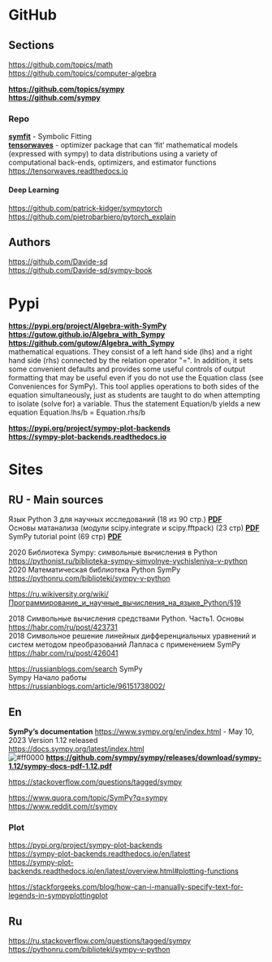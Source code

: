 # GitHub
## Sections
https://github.com/topics/math            
https://github.com/topics/computer-algebra                  

**https://github.com/topics/sympy**                   
**https://github.com/sympy**                   

### Repo 
**[symfit](https://github.com/tBuLi/symfit)** - Symbolic Fitting               
**[tensorwaves](https://github.com/ComPWA/tensorwaves)** -  optimizer package that can ‘fit’ mathematical models (expressed with sympy) to data distributions using a variety of computational back-ends, optimizers, and estimator functions            
https://tensorwaves.readthedocs.io                    

#### Deep Learning 
https://github.com/patrick-kidger/sympytorch                  
https://github.com/pietrobarbiero/pytorch_explain                         

## Authors                       
https://github.com/Davide-sd                 
https://github.com/Davide-sd/sympy-book                        

# Pypi
**https://pypi.org/project/Algebra-with-SymPy**     
**https://gutow.github.io/Algebra_with_Sympy**      **https://github.com/gutow/Algebra_with_Sympy**         
mathematical equations. They consist of a left hand side (lhs) and a right hand side (rhs) connected by the relation operator "=". 
In addition, it sets some convenient defaults and provides some useful controls of output formatting that may be useful even 
if you do not use the Equation class (see Conveniences for SymPy).
This tool applies operations to both sides of the equation simultaneously, 
just as students are taught to do when attempting to isolate (solve for) a variable. 
Thus the statement Equation/b yields a new equation Equation.lhs/b = Equation.rhs/b

**https://pypi.org/project/sympy-plot-backends**                          
**https://sympy-plot-backends.readthedocs.io**             



# Sites    
## RU - Main sources
Язык Python 3 для научных исследований (18 из 90 стр.) [**PDF**](http://vgupetrova.ru/wp-content/uploads/2019/11/SymPy2017.pdf)               
Основы матанализа (модули scipy.integrate и scipy.fftpack) (23 стр) [**PDF**](http://www.osc.phys.msu.ru/mediawiki/upload/Khalili/calculus.pdf)            
SymPy tutorial point (69 стр) [**PDF**](https://www.tutorialspoint.com/sympy/sympy_tutorial.pdf)                      

2020 Библиотека Sympy: символьные вычисления в Python             
https://pythonist.ru/biblioteka-sympy-simvolnye-vychisleniya-v-python           
2020 Математическая библиотека Python SymPy            
https://pythonru.com/biblioteki/sympy-v-python              

https://ru.wikiversity.org/wiki/Программирование_и_научные_вычисления_на_языке_Python/§19              

2018 Символьные вычисления средствами Python. Часть1. Основы                    
https://habr.com/ru/post/423731                
2018 Символьное решение линейных дифференциальных уравнений и систем методом преобразований Лапласа c применением SymPy             
https://habr.com/ru/post/426041                 

https://russianblogs.com/search SymPy                  
Sympy Начало работы          
https://russianblogs.com/article/96151738002/              

## En
**SymPy’s documentation**
https://www.sympy.org/en/index.html - May 10, 2023 Version 1.12 released          
https://docs.sympy.org/latest/index.html          
![#ff0000](https://placehold.co/15x15/ff0000/ff0000.png) **https://github.com/sympy/sympy/releases/download/sympy-1.12/sympy-docs-pdf-1.12.pdf**

https://stackoverflow.com/questions/tagged/sympy                    
        
https://www.quora.com/topic/SymPy?q=sympy        
https://www.reddit.com/r/sympy          

### Plot
https://pypi.org/project/sympy-plot-backends             
https://sympy-plot-backends.readthedocs.io/en/latest                
https://sympy-plot-backends.readthedocs.io/en/latest/overview.html#plotting-functions                

https://stackforgeeks.com/blog/how-can-i-manually-specify-text-for-legends-in-sympyplottingplot                 


## Ru       
https://ru.stackoverflow.com/questions/tagged/sympy               
https://pythonru.com/biblioteki/sympy-v-python               


